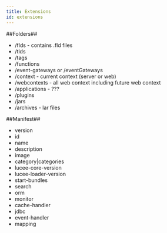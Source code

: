 ```yaml
---
title: Extensions
id: extensions
---
```


##Folders##

* /flds - contains .fld files
* /tlds
* /tags
* /functions
* /event-gateways or /eventGateways
* /context - current context (server or web)
* /webcontexts - all web context including future web context
* /applications - ???
* /plugins
* /jars
* /archives - lar files

##Manifest##

* version
* id
* name
* description
* image
* category|categories
* lucee-core-version
* lucee-loader-version
* start-bundles
* search
* orm
* monitor
* cache-handler
* jdbc
* event-handler
* mapping
